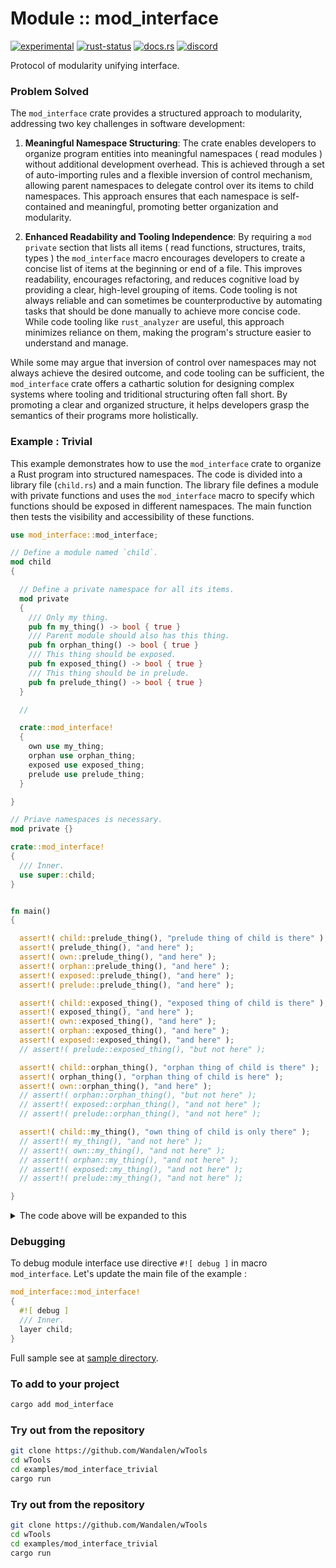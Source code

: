 <!-- {{# generate.module_header{} #}} -->

# Module :: mod_interface
<!--{ generate.module_header.start() }-->
 [![experimental](https://raster.shields.io/static/v1?label=&message=experimental&color=orange)](https://github.com/emersion/stability-badges#experimental) [![rust-status](https://github.com/Wandalen/wTools/actions/workflows/module_mod_interface_push.yml/badge.svg)](https://github.com/Wandalen/wTools/actions/workflows/module_mod_interface_push.yml) [![docs.rs](https://img.shields.io/docsrs/mod_interface?color=e3e8f0&logo=docs.rs)](https://docs.rs/mod_interface) [![discord](https://img.shields.io/discord/872391416519737405?color=eee&logo=discord&logoColor=eee&label=ask)](https://discord.gg/m3YfbXpUUY)
<!--{ generate.module_header.end }-->

Protocol of modularity unifying interface.

### Problem Solved

The `mod_interface` crate provides a structured approach to modularity, addressing two key challenges in software development:

1. **Meaningful Namespace Structuring**: The crate enables developers to organize program entities into meaningful namespaces ( read modules ) without additional development overhead. This is achieved through a set of auto-importing rules and a flexible inversion of control mechanism, allowing parent namespaces to delegate control over its items to child namespaces. This approach ensures that each namespace is self-contained and meaningful, promoting better organization and modularity.

2. **Enhanced Readability and Tooling Independence**: By requiring a `mod private` section that lists all items ( read functions, structures, traits, types ) the `mod_interface` macro encourages developers to create a concise list of items at the beginning or end of a file. This improves readability, encourages refactoring, and reduces cognitive load by providing a clear, high-level grouping of items. Code tooling is not always reliable and can sometimes be counterproductive by automating tasks that should be done manually to achieve more concise code. While code tooling like `rust_analyzer` are useful, this approach minimizes reliance on them, making the program's structure easier to understand and manage.

While some may argue that inversion of control over namespaces may not always achieve the desired outcome, and code tooling can be sufficient, the `mod_interface` crate offers a cathartic solution for designing complex systems where tooling and triditional structuring often fall short. By promoting a clear and organized structure, it helps developers grasp the semantics of their programs more holistically.

### Example : Trivial

This example demonstrates how to use the `mod_interface` crate to organize a Rust program into structured namespaces. The code is divided into a library file (`child.rs`) and a main function. The library file defines a module with private functions and uses the `mod_interface` macro to specify which functions should be exposed in different namespaces. The main function then tests the visibility and accessibility of these functions.

```rust
use mod_interface::mod_interface;

// Define a module named `child`.
mod child
{

  // Define a private namespace for all its items.
  mod private
  {
    /// Only my thing.
    pub fn my_thing() -> bool { true }
    /// Parent module should also has this thing.
    pub fn orphan_thing() -> bool { true }
    /// This thing should be exposed.
    pub fn exposed_thing() -> bool { true }
    /// This thing should be in prelude.
    pub fn prelude_thing() -> bool { true }
  }

  //

  crate::mod_interface!
  {
    own use my_thing;
    orphan use orphan_thing;
    exposed use exposed_thing;
    prelude use prelude_thing;
  }

}

// Priave namespaces is necessary.
mod private {}

crate::mod_interface!
{
  /// Inner.
  use super::child;
}


fn main()
{

  assert!( child::prelude_thing(), "prelude thing of child is there" );
  assert!( prelude_thing(), "and here" );
  assert!( own::prelude_thing(), "and here" );
  assert!( orphan::prelude_thing(), "and here" );
  assert!( exposed::prelude_thing(), "and here" );
  assert!( prelude::prelude_thing(), "and here" );

  assert!( child::exposed_thing(), "exposed thing of child is there" );
  assert!( exposed_thing(), "and here" );
  assert!( own::exposed_thing(), "and here" );
  assert!( orphan::exposed_thing(), "and here" );
  assert!( exposed::exposed_thing(), "and here" );
  // assert!( prelude::exposed_thing(), "but not here" );

  assert!( child::orphan_thing(), "orphan thing of child is there" );
  assert!( orphan_thing(), "orphan thing of child is here" );
  assert!( own::orphan_thing(), "and here" );
  // assert!( orphan::orphan_thing(), "but not here" );
  // assert!( exposed::orphan_thing(), "and not here" );
  // assert!( prelude::orphan_thing(), "and not here" );

  assert!( child::my_thing(), "own thing of child is only there" );
  // assert!( my_thing(), "and not here" );
  // assert!( own::my_thing(), "and not here" );
  // assert!( orphan::my_thing(), "and not here" );
  // assert!( exposed::my_thing(), "and not here" );
  // assert!( prelude::my_thing(), "and not here" );

}

```

<details>
<summary>The code above will be expanded to this</summary>

```rust
use mod_interface::mod_interface;

// Define a module named `child`
pub mod child
{
  // Define a private namespace for all its items.
  mod private
  {
    /// Only my thing.
    pub fn my_thing() -> bool { true }
    /// Parent module should also has this thing.
    pub fn orphan_thing() -> bool { true }
    /// This thing should be exposed.
    pub fn exposed_thing() -> bool { true }
    /// This thing should be in prelude.
    pub fn prelude_thing() -> bool { true }
  }

  pub use own::*;

  /// Own namespace of the module.
  pub mod own
  {
    pub use super::orphan::*;
    pub use super::private::my_thing;
  }

  /// Orphan namespace of the module.
  pub mod orphan
  {
    pub use super::exposed::*;
    pub use super::private::orphan_thing;
  }

  /// Exposed namespace of the module.
  pub mod exposed
  {
    pub use super::prelude::*;
    pub use super::private::exposed_thing;
  }

  /// Prelude to use essentials: `use my_module::prelude::*`.
  pub mod prelude
  {
    pub use super::private::prelude_thing;
  }
}

// Priave namespaces is necessary.
mod private {}

pub use own::*;

/// Own namespace of the module.
#[ allow( unused_imports ) ]
pub mod own
{
  use super::*;
  pub use orphan::*;
  pub use super::child::orphan::*;
}

/// Orphan namespace of the module.
#[ allow( unused_imports ) ]
pub mod orphan
{
  use super::*;
  pub use exposed::*;
}

/// Exposed namespace of the module.
#[ allow( unused_imports ) ]
pub mod exposed
{
  use super::*;
  pub use prelude::*;
  pub use super::child::exposed::*;
}

/// Prelude to use essentials: `use my_module::prelude::*`.
#[ allow( unused_imports ) ]
pub mod prelude
{
  use super::*;
  pub use super::child::prelude::*;
}

//

fn main()
{

  assert!( child::prelude_thing(), "prelude thing of child is there" );
  assert!( prelude_thing(), "and here" );
  assert!( own::prelude_thing(), "and here" );
  assert!( orphan::prelude_thing(), "and here" );
  assert!( exposed::prelude_thing(), "and here" );
  assert!( prelude::prelude_thing(), "and here" );

  assert!( child::exposed_thing(), "exposed thing of child is there" );
  assert!( exposed_thing(), "and here" );
  assert!( own::exposed_thing(), "and here" );
  assert!( orphan::exposed_thing(), "and here" );
  assert!( exposed::exposed_thing(), "and here" );
  // assert!( prelude::exposed_thing(), "but not here" );

  assert!( child::orphan_thing(), "orphan thing of child is there" );
  assert!( orphan_thing(), "orphan thing of child is here" );
  assert!( own::orphan_thing(), "and here" );
  // assert!( orphan::orphan_thing(), "but not here" );
  // assert!( exposed::orphan_thing(), "and not here" );
  // assert!( prelude::orphan_thing(), "and not here" );

  assert!( child::my_thing(), "own thing of child is only there" );
  // assert!( my_thing(), "and not here" );
  // assert!( own::my_thing(), "and not here" );
  // assert!( orphan::my_thing(), "and not here" );
  // assert!( exposed::my_thing(), "and not here" );
  // assert!( prelude::my_thing(), "and not here" );

}

```

</details>

### Debugging

To debug module interface use directive `#![ debug ]` in macro `mod_interface`. Let's update the main file of the example :

```rust ignore
mod_interface::mod_interface!
{
  #![ debug ]
  /// Inner.
  layer child;
}
```

Full sample see at [sample directory](https://github.com/Wandalen/wTools/tree/master/examples/mod_interface_trivial).

### To add to your project

```sh
cargo add mod_interface
```

### Try out from the repository

```sh
git clone https://github.com/Wandalen/wTools
cd wTools
cd examples/mod_interface_trivial
cargo run
```
### Try out from the repository

```sh
git clone https://github.com/Wandalen/wTools
cd wTools
cd examples/mod_interface_trivial
cargo run
```
